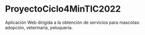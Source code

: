 # ProyectoCiclo4MinTIC2022
Aplicación Web dirigida a la obtención de servicios para mascotas: adopción, veterinaria, peluquería.
